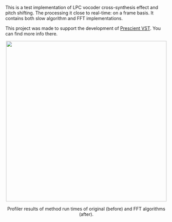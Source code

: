 This is a test implementation of LPC vocoder cross-synthesis effect and pitch shifting. The processing it close to real-time: on a frame basis. It contains both slow algorithm and FFT implementations.

This project was made to support the development of [Prescient VST](https://github.com/BLCK-B/Prescient-VST). You can find more info there.

</p>
<div align="center">
<img src="https://github.com/user-attachments/assets/e8f549e7-4f1c-42d3-95cf-924167911a81" width="500">
<p>
Profiler results of method run times of original (before) and FFT algorithms (after).
</p>
</div>
